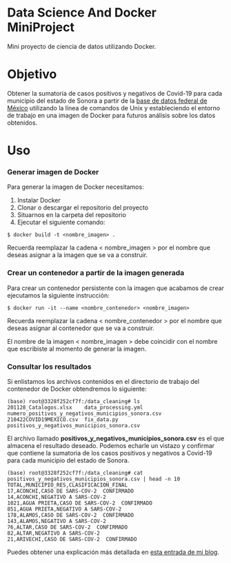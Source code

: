 # Data Science And Docker MiniProject
Mini proyecto de ciencia de datos utilizando Docker.

# Objetivo
Obtener la sumatoria de casos positivos y negativos de Covid-19 para cada municipio del estado de Sonora a partir de la [base de datos federal de México](https://www.gob.mx/salud/documentos/datos-abiertos-152127) utilizando la línea de comandos de Unix y estableciendo el entorno de trabajo en una imagen de Docker para futuros análisis sobre los datos obtenidos.

# Uso

### Generar imagen de Docker
Para generar la imagen de Docker necesitamos:

1. Instalar Docker
2. Clonar o descargar el repositorio del proyecto
3. Situarnos en la carpeta del repositorio
4. Ejecutar el siguiente comando:

```console
$ docker build -t <nombre_imagen> .
```
Recuerda reemplazar la cadena &lt; nombre_imagen &gt; por el nombre que deseas asignar a la imagen que se va a construir.

### Crear un contenedor a partir de la imagen generada

Para crear un contenedor persistente con la imagen que acabamos de crear ejecutamos la siguiente instrucción:

```console
$ docker run -it --name <nombre_contenedor> <nombre_imagen>
```
Recuerda reemplazar la cadena &lt; nombre_contenedor &gt; por el nombre que deseas asignar al contenedor que se va a construir.

El nombre de la imagen &lt; nombre_imagen &gt; debe coincidir con el nombre que escribiste al momento de generar la imagen.

### Consultar los resultados
Si enlistamos los archivos contenidos en el directorio de trabajo del contenedor de Docker obtendremos lo siguiente:

```console
(base) root@3328f252cf7f:/data_cleaning# ls
201128_Catalogos.xlsx	 data_processing.yml  numero_positivos_y_negativos_municipios_sonora.csv
210422COVID19MEXICO.csv  fix_data.py	      positivos_y_negativos_municipios_sonora.csv
```

El archivo llamado **positivos_y_negativos_municipios_sonora.csv** es el que almacena el resultado deseado. Podemos echarle un vistazo y confirmar que contiene la sumatoria de los casos positivos y negativos a Covid-19 para cada municipio del estado de Sonora.

```console
(base) root@3328f252cf7f:/data_cleaning# cat positivos_y_negativos_municipios_sonora.csv | head -n 10
TOTAL,MUNICIPIO_RES,CLASIFICACION_FINAL
17,ACONCHI,CASO DE SARS-COV-2  CONFIRMADO
14,ACONCHI,NEGATIVO A SARS-COV-2
1021,AGUA PRIETA,CASO DE SARS-COV-2  CONFIRMADO
851,AGUA PRIETA,NEGATIVO A SARS-COV-2
178,ALAMOS,CASO DE SARS-COV-2  CONFIRMADO
143,ALAMOS,NEGATIVO A SARS-COV-2
76,ALTAR,CASO DE SARS-COV-2  CONFIRMADO
82,ALTAR,NEGATIVO A SARS-COV-2
21,ARIVECHI,CASO DE SARS-COV-2  CONFIRMADO
```

Puedes obtener una explicación más detallada en [esta entrada de mi blog](https://pedro-hdez.github.io/docker-y-ciencia-de-datos/).
